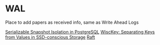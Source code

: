 # WAL

Place to add papers as received info, same as Write Ahead Logs 

[Serializable Snapshot Isolation in PostgreSQL](https://arxiv.org/pdf/1208.4179)
[WiscKey: Separating Keys from Values in SSD-conscious Storage](https://www.usenix.org/system/files/conference/fast16/fast16-papers-lu.pdf)
[Raft](https://raft.github.io/raft.pdf)
